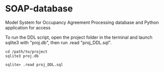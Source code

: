 # SOAP-database
Model System for Occupancy Agreement Processing database and Python application for access

To run the DDL script, open the project folder in the terminal and launch sqlite3 with "proj.db", then run .read "proj_DDL.sql".
```
cd /path/to/project
sqlite3 proj.db

sqlite> .read proj_DDL.sql
```
